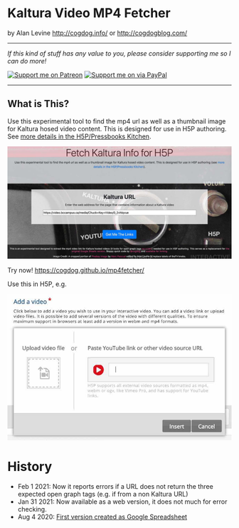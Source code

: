 # Kaltura Video MP4 Fetcher

by Alan Levine http://cogdog.info/ or http://cogdogblog.com/

-----
*If this kind of stuff has any value to you, please consider supporting me so I can do more!*

[![Support me on Patreon](http://cogdog.github.io/images/badge-patreon.png)](https://patreon.com/cogdog) [![Support me on via PayPal](http://cogdog.github.io/images/badge-paypal.png)](https://paypal.me/cogdog)

----- 

## What is This?
Use this experimental tool to find the mp4 url as well as a thumbnail image for Kaltura hosed video content. This is designed for use in H5P authoring. See [more details in the H5P/Pressbooks Kitchen](https://kitchen.opened.ca/2020/08/04/switching-youtube-to-kaltura/). 

[![](screenshot.jpg "Enter a Kaltura Video and give te button a click")](https://cogdog.github.io/mp4fetcher/)

Try now! https://cogdog.github.io/mp4fetcher/

Use this in H5P, e.g.

![](add-h5p-url.jpg)


# History

* Feb 1 2021: Now it reports errors if a URL does not return the three expected open graph tags (e.g. if from a non Kaltura URL)
* Jan 31 2021: Now available as a web version, it does not much for error checking.
* Aug 4 2020: [First version created as Google Spreadsheet](https://kitchen.opened.ca/2020/08/04/switching-youtube-to-kaltura/)




